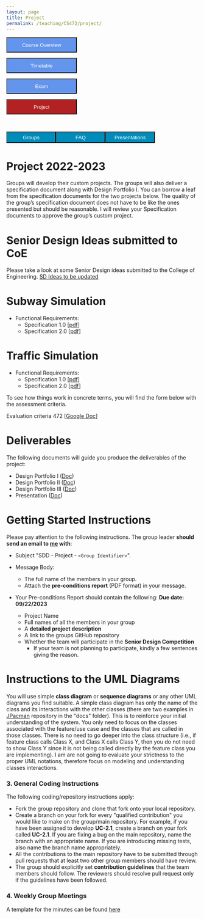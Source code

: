 ```yaml
---
layout: page
title: Project
permalink: /teaching/CS472/project/
---
```


<div class="main-component">
<form action="/teaching/CS472/">
    <input type="submit" style="background-color:cornflowerblue;color:white;width:185px;
height:40px;" value="Course Overview" />
</form>

<form action="/teaching/CS472/Timetable/">
    <input type="submit" style="background-color:cornflowerblue;color:white;width:185px;
height:40px;" value="Timetable" />
</form>
<form action="/teaching/CS472/Exam/">
    <input type="submit" style="background-color:cornflowerblue;color:white;width:185px;
height:40px;" value="Exam" />
</form>
<form action="/teaching/CS472/project/">
    <input type="submit" style="background-color:firebrick;color:white;width:185px;
height:40px;" value="Project" />
</form>
</div>
<br/>

<div class="main-component">
<form action="/teaching/CS472/project/Group/">
    <input type="submit" style="background-color:#008CBA;float:left; color:white;width:130px;
height:30px;" value="Groups" />
</form>
<form action="/teaching/CS472/project/FAQ/">
    <input type="submit" style="background-color:#008CBA;float:left;color:white;width:130px;
height:30px;" value="FAQ" />
</form>
<form action="/teaching/CS472/project/Presentations/">
    <input type="submit" style="background-color:#008CBA;float:left;color:white;width:130px;
height:30px;" value="Presentations" />
</form>
</div>

<br/>
<br/>

Project 2022-2023
=========
Groups will develop their custom projects. The groups will also deliver a specification document along with Design Portfolio I. You can borrow a leaf from the specification documents for the two projects below. The quality of the group’s specification document does not have to be like the ones presented but should be reasonable. I will review your Specification documents to approve the group’s custom project.


Senior Design Ideas submitted to CoE
=====
Please take a look at some Senior Design ideas submitted to the College of Engineering.
[SD Ideas to be updated]()

Subway Simulation
=======
* Functional Requirements:
  * Specification 1.0 [[pdf](../../../files/472Files/specification1.0.pdf)]
  * Specification 2.0 [[pdf](../../../files/472Files/specification2.0.pdf)]

Traffic Simulation
========
* Functional Requirements:
  * Specification 1.0 [[pdf](../../../files/472Files/Traffic_simulationSpec1.0.pdf)]
  * Specification 2.0 [[pdf](../../../files/472Files/Traffic_simulationSpec2.0.pdf)]


To see how things work in concrete terms, you will find the form below with the assessment criteria.

Evaluation criteria 472 [[Google Doc](https://docs.google.com/document/d/1AhUVxWgfDtQVmgEJD0acVPnD72SRoKTHJ2Qh5X6IPqY/edit#)]

Deliverables
========
The following documents will guide you produce the deliverables of the project:
* Design Portfolio I ([Doc](https://docs.google.com/document/d/1y9Fl1yHl8S3Uh3TzEdQYhd7bQUkYVwZTEcB4H43SlvE/edit#))
* Design Portfolio II ([Doc](https://docs.google.com/document/d/1mUBX7hakgAdiBDJv9HPzD9436Ezvr2nPeZkdk9psGa8/edit#))
* Design Portfolio III ([Doc](https://docs.google.com/document/d/13xShWs_zi9bBmfkToTYu4v68KwVXHZOjAdw7-obOIgg/edit))
* Presentation ([Doc](https://docs.google.com/document/d/16m2-bSjpR60oA6FKyxBqAdArVKCH9HkUy1foDuK7CfA/edit))

Getting Started Instructions
=======
Please pay attention to the following instructions. The group leader **should send an email to <em></em><a href="mailto:john.businge@unlv.edu">me</a> with**:
* Subject "SDD - Project - ```<Group Identifier>```". 
* Message Body:
  * The full name of the members in your group.
  * Attach the **pre-conditions report** (PDF format) in your message.

* Your Pre-conditions Report should contain the following: **Due date: 09/22/2023**
  * Project Name
  * Full names of all the members in your group
  * A **detailed project description**
  * A link to the groups GitHub repository
  * Whether the team will participate in the **Senior Design Competition**
    * If your team is not planning to participate, kindly a few sentences giving the reason.

Instructions to the UML Diagrams
=========
You will use simple **class diagram** or **sequence diagrams** or any other UML diagrams you find suitable.
A simple class diagram has only the name of the class and its interactions with the other classes 
(there are two examples in [JPacman](https://github.com/johnxu21/jpacman/tree/master/doc/uml) repository in the "docs" folder). 
This is to reinforce your initial understanding of the 
system. You only need to focus on the classes associated with the feature/use case and the classes that are 
called in those classes. There is no need to go deeper into the class structure (i.e., if feature 
class calls Class X, and Class X calls Class Y, then you do not need to show Class Y since it is 
not being called directly by the feature class you are implementing). I am are not going to evaluate your strictness to the 
proper UML notations, therefore focus on modeling and understanding classes interactions. 

### 3. General Coding Instructions
The following coding/repository instructions apply:
* Fork the group repository and clone that fork onto your local repository.
* Create a branch on your fork for every "qualified contribution" you would like to make on the group/main repository. 
For example, if you have been assigned to develop **UC-2.1**, create a branch on your fork called  **UC-2.1**. 
If you are fixing a bug on the main repository, name the branch with an appropriate name. If you are introducing missing 
tests, also name the branch name appropriately.
* All the contributions to the main repository have to be submitted through pull requests that at least two other group members should have review.
* The group should explicitly set **contribution guidelines** that the team members should follow. The 
reviewers should resolve pull request only if the guidelines have been followed.

### 4. Weekly Group Meetings
A template for the minutes can be found [here](https://docs.google.com/document/d/1bq32N9LfLpy4ogQ7UOonJxeK8di6-GyuSPCGBUecLoE/edit) 
